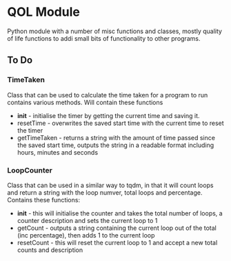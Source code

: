 # QOL Module 

Python module with a number of misc functions and classes, mostly quality of life functions to addi small bits of functionality to other programs.

## To Do
### TimeTaken 
Class that can be used to calculate the time taken for a program to run contains various methods. Will contain these functions
- __init__ - initialise the timer by getting the current time and saving it.
- resetTime - overwrites the saved start time with the current time to reset the timer
- getTimeTaken - returns a string with the amount of time passed since the saved start time, outputs the string in a readable format including hours, minutes and seconds
### LoopCounter 
Class that can be used in a similar way to tqdm, in that it will count loops and return a string with the loop numver, total loops and percentage. Contains these functions:
- __init__ - this will initialise the counter and takes the total number of loops, a counter description and sets the current loop to 1
- getCount - outputs a string containing the current loop out of the total (inc percentage), then adds 1 to the current loop
- resetCount - this will reset the current loop to 1 and accept a new total counts and description
